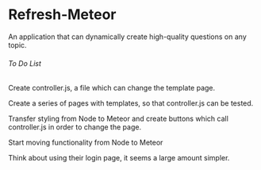 # Refresh-Meteor

An application that can dynamically create high-quality questions on any topic.

###### To Do List

Create controller.js, a file which can change the template page.

Create a series of pages with templates, so that controller.js can be tested.

Transfer styling from Node to Meteor and create buttons which call controller.js in order to change the page.

Start moving functionality from Node to Meteor

Think about using their login page, it seems a large amount simpler.
